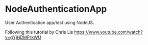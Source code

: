 # NodeAuthenticationApp
User Authentication app/test using NodeJS.

Following this tutorial by Chris Lis
https://www.youtube.com/watch?v=gYjHDMPrkWU
